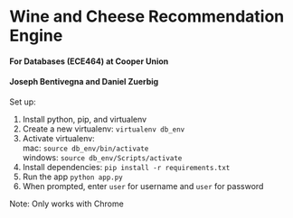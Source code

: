 # Wine and Cheese Recommendation Engine
#### For Databases (ECE464) at Cooper Union
#### Joseph Bentivegna and Daniel Zuerbig  

Set up:
1. Install python, pip, and virtualenv
2. Create a new virtualenv: `virtualenv db_env`
3. Activate virtualenv:  
    mac: `source db_env/bin/activate`  
    windows: `source db_env/Scripts/activate`
4. Install dependencies: `pip install -r requirements.txt`
5. Run the app `python app.py`
6. When prompted, enter `user` for username and `user` for password

Note:
Only works with Chrome

